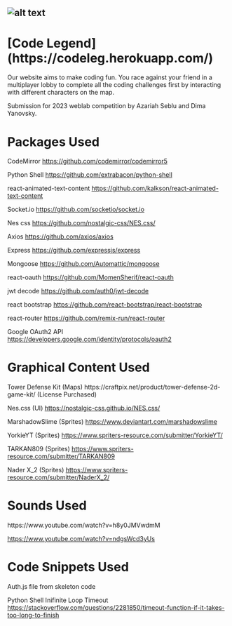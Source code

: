 ![alt text](https://github.com/weblab-class/yanovsk-azariah-seblu-beckettld/blob/main/client/src/components/assets/logo.png)
------
<h1>
[Code Legend](https://codeleg.herokuapp.com/)
  </h1>

Our website aims to make coding fun. You race against your friend in a multiplayer lobby to complete all the coding challenges first by interacting with different characters on the map.

Submission for 2023 weblab competition by Azariah Seblu and Dima Yanovsky.

<h1>Packages Used</h1>

CodeMirror
https://github.com/codemirror/codemirror5 

Python Shell
https://github.com/extrabacon/python-shell

react-animated-text-content
https://github.com/kalkson/react-animated-text-content

Socket.io
https://github.com/socketio/socket.io

Nes css
https://github.com/nostalgic-css/NES.css/

Axios
https://github.com/axios/axios

Express
https://github.com/expressjs/express

Mongoose
https://github.com/Automattic/mongoose

react-oauth
https://github.com/MomenSherif/react-oauth

jwt decode
https://github.com/auth0/jwt-decode

react bootstrap
https://github.com/react-bootstrap/react-bootstrap

react-router
https://github.com/remix-run/react-router

Google OAuth2 API
https://developers.google.com/identity/protocols/oauth2

<h1>Graphical Content Used</h1>
Tower Defense Kit (Maps)
https://craftpix.net/product/tower-defense-2d-game-kit/ (License Purchased)

Nes.css (UI)
https://nostalgic-css.github.io/NES.css/

MarshadowSlime (Sprites)
https://www.deviantart.com/marshadowslime

YorkieYT (Sprites)
https://www.spriters-resource.com/submitter/YorkieYT/

TARKAN809 (Sprites)
https://www.spriters-resource.com/submitter/TARKAN809

Nader X_2 (Sprites)
https://www.spriters-resource.com/submitter/NaderX_2/


<h1>Sounds Used</h1>
https://www.youtube.com/watch?v=h8y0JMVwdmM

https://www.youtube.com/watch?v=ndgsWcd3yUs

<h1>Code Snippets Used</h1>
Auth.js file from skeleton code

Python Shell Inifinite Loop Timeout
https://stackoverflow.com/questions/2281850/timeout-function-if-it-takes-too-long-to-finish



